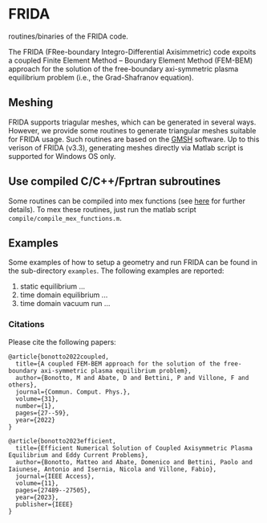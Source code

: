 # FRIDA
routines/binaries of the FRIDA code.

The FRIDA (FRee-boundary Integro-Differential Axisimmetric) code expoits a coupled Finite Element Method – Boundary Element Method (FEM-BEM) approach for the solution of the free-boundary axi-symmetric plasma equilibrium problem (i.e., the Grad-Shafranov equation).

## Meshing
FRIDA supports triagular meshes, which can be generated in several ways. However, we provide some routines to generate triangular meshes suitable for FRIDA usage. Such routines are based on the [GMSH](https://gmsh.info/) software. Up to this verison of FRIDA (v3.3), generating meshes directly via Matlab script is supported for Windows OS only. 

## Use compiled C/C++/Fprtran subroutines
Some routines can be compiled into mex functions (see [here](https://it.mathworks.com/help/matlab/call-mex-functions.html?lang=en) for further details). To mex these routines, just run the matlab script `compile/compile_mex_functions.m`.

## Examples
Some examples of how to setup a geometry and run FRIDA can be found in the sub-directory `examples`. The following examples are reported:
1. static equilibrium  ...
2. time domain equilibrium ...
3. time domain vacuum run ...
 
### Citations
Please cite the following papers:
```
@article{bonotto2022coupled,
  title={A coupled FEM-BEM approach for the solution of the free-boundary axi-symmetric plasma equilibrium problem},
  author={Bonotto, M and Abate, D and Bettini, P and Villone, F and others},
  journal={Commun. Comput. Phys.},
  volume={31},
  number={1},
  pages={27--59},
  year={2022}
}

@article{bonotto2023efficient,
  title={Efficient Numerical Solution of Coupled Axisymmetric Plasma Equilibrium and Eddy Current Problems},
  author={Bonotto, Matteo and Abate, Domenico and Bettini, Paolo and Iaiunese, Antonio and Isernia, Nicola and Villone, Fabio},
  journal={IEEE Access},
  volume={11},
  pages={27489--27505},
  year={2023},
  publisher={IEEE}
}

